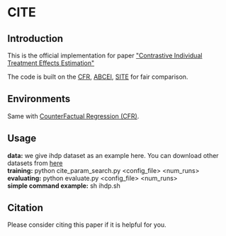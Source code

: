 # CITE

## Introduction
This is the official implementation for paper ["Contrastive Individual Treatment Effects Estimation" ]()  

The code is built on the [CFR](https://arxiv.org/abs/1606.03976), [ABCEI](https://arxiv.org/abs/1904.13335), [SITE](https://proceedings.neurips.cc/paper/2018/hash/a50abba8132a77191791390c3eb19fe7-Abstract.html) for fair comparison.  

## Environments

Same with [CounterFactual Regression (CFR)](https://arxiv.org/abs/1606.03976).  

## Usage

**data:** we give ihdp dataset as an example here. You can download other datasets from [here](https://www.fredjo.com/)  
**training:** python cite_param_search.py <config_file> <num_runs>  
**evaluating:** python evaluate.py <config_file> <num_runs>  
**simple command example:** sh ihdp.sh

## Citation

Please consider citing this paper if it is helpful for you.












